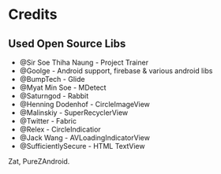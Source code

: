 # Credits
## Used Open Source Libs

- @Sir Soe Thiha Naung - Project Trainer
- @Goolge - Android support, firebase & various android libs
- @BumpTech - Glide
- @Myat Min Soe - MDetect
- @Saturngod - Rabbit
- @Henning Dodenhof - CircleImageView
- @Malinskiy - SuperRecyclerView
- @Twitter - Fabric
- @Relex - CircleIndicatior
- @Jack Wang - AVLoadingIndicatorView
- @SufficientlySecure - HTML TextView

Zat, PureZAndroid.
